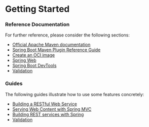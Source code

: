 # Getting Started

### Reference Documentation
For further reference, please consider the following sections:

* [Official Apache Maven documentation](https://maven.apache.org/guides/index.html)
* [Spring Boot Maven Plugin Reference Guide](https://docs.spring.io/spring-boot/docs/2.6.7/maven-plugin/reference/html/)
* [Create an OCI image](https://docs.spring.io/spring-boot/docs/2.6.7/maven-plugin/reference/html/#build-image)
* [Spring Web](https://docs.spring.io/spring-boot/docs/2.6.7/reference/htmlsingle/#boot-features-developing-web-applications)
* [Spring Boot DevTools](https://docs.spring.io/spring-boot/docs/2.6.7/reference/htmlsingle/#using-boot-devtools)
* [Validation](https://docs.spring.io/spring-boot/docs/2.6.7/reference/htmlsingle/#boot-features-validation)

### Guides
The following guides illustrate how to use some features concretely:

* [Building a RESTful Web Service](https://spring.io/guides/gs/rest-service/)
* [Serving Web Content with Spring MVC](https://spring.io/guides/gs/serving-web-content/)
* [Building REST services with Spring](https://spring.io/guides/tutorials/bookmarks/)
* [Validation](https://spring.io/guides/gs/validating-form-input/)

